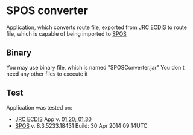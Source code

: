 SPOS converter
==============

Application, which converts route file, exported from 
[JRC ECDIS](http://www.jrc.co.jp/eng/product/lineup/jan9201_7201/index.html)
to route file, which is capable of being imported 
to [SPOS](https://www.meteogroup.com/product/spos)

Binary
------
You may use binary file, which is named "SPOSConverter.jar"
You don't need any other files to execute it

Test
-------
Application was tested on:
 - [JRC ECDIS](http://www.jrc.co.jp/eng/product/lineup/jan9201_7201/index.html) 
 App v. [01.20; 01.30](http://www.jrc.co.jp/eng/product/marine/navigation/ecdis_version.html)
 - [SPOS](https://www.meteogroup.com/product/spos) v. 8.3.5233.18431 Build: 30 Apr 2014 09:14UTC